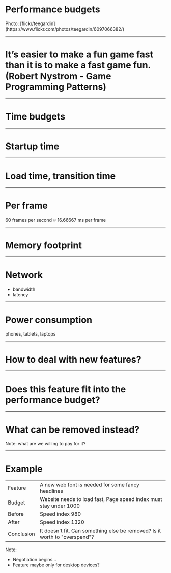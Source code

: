 <!-- .slide: data-background="img/6097066382_e4f07e8a75_o.jpg" -->
# Performance budgets

<div class="attribution">Photo: [flickr/teegardin](https://www.flickr.com/photos/teegardin/6097066382/)</div>

----

#  It’s easier to make a fun game fast than it is to make a fast game fun. (Robert Nystrom - Game Programming Patterns)

----

# Time budgets

----

# Startup time

----

# Load time, transition time

----

# Per frame

60 frames per second &#x2248; 16.66667 ms per frame

----

# Memory footprint

----

# Network

- bandwidth
- latency

----

# Power consumption

phones, tablets, laptops

----

# How to deal with new features?

----

# Does this feature fit into the performance budget?

----

# What can be removed instead?

Note: what are we willing to pay for it?

----

# Example

| | |
|-|-|
| Feature	| A new web font is needed for some fancy headlines
| Budget	| Website needs to load fast, Page speed index must stay under 1000
| Before	| Speed index 980
| After		| Speed index 1320
| Conclusion| It doesn't fit. Can something else be removed? Is it worth to "overspend"?

Note:
- Negotiation begins...
- Feature maybe only for desktop devices?
